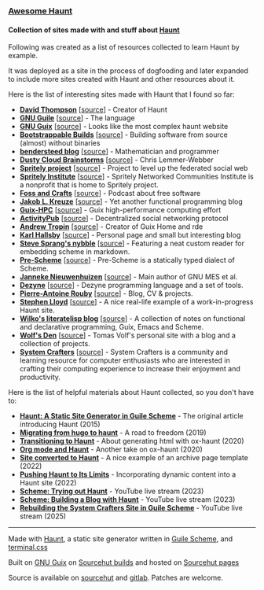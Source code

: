 ### [Awesome Haunt](https://awesome.haunt.page/)

#### Collection of sites made with and stuff about [Haunt](https://dthompson.us/projects/haunt.html)

Following was created as a list of resources collected to learn Haunt by
example.

It was deployed as a site in the process of dogfooding and later expanded to include
more sites created with Haunt and other resources about it.

Here is the list of interesting sites made with Haunt that I found so far:

* **[David Thompson](https://dthompson.us/)**
  \[[source](https://git.dthompson.us/blog.git)\] - Creator of Haunt
* **[GNU Guile](https://www.gnu.org/software/guile/)**
  \[[source](http://git.savannah.gnu.org/cgit/guile/guile-web.git)\] - The
  language
* **[GNU Guix](https://guix.gnu.org/)**
  \[[source](https://git.savannah.gnu.org/cgit/guix/guix-artwork.git/tree/website)\] -
  Looks like the most complex haunt website
* **[Bootstrappable Builds](https://www.bootstrappable.org/)**
  \[[source](https://git.savannah.gnu.org/cgit/guix/bootstrappable.git/)\] -
  Building software from source (almost) without binaries
* **[bendersteed blog](https://bendersteed.gr/)**
  \[[source](https://gitlab.com/bendersteed/bendersteed-tech)\] - Mathematician
  and programmer
* **[Dusty Cloud Brainstorms](https://dustycloud.org/)**
  \[[source](https://notabug.org/cwebber/dustycloud)\] - Chris Lemmer-Webber
* **[Spritely project](https://spritelyproject.org/)**
  \[[source](https://gitlab.com/spritely/spritelyproject.org)\] - Project to
  level up the federated social web
* **[Spritely Institute](https://spritely.institute/)**
  \[[source](https://gitlab.com/spritely/spritely-website)\] - Spritely
  Networked Communities Institute is a nonprofit that is home to Spritely
  project.
* **[Foss and Crafts](https://fossandcrafts.org/)**
  \[[source](https://gitlab.com/fossandcrafts/fossandcrafts-website)\] - Podcast
  about free software
* **[Jakob L. Kreuze](https://jakob.space/)**
  \[[source](https://git.sr.ht/~jakob/blog)\] - Yet another functional
  programming blog
* **[Guix-HPC](https://hpc.guix.info/)**
  \[[source](https://gitlab.inria.fr/guix-hpc/website)\] - Guix high-performance
  computing effort
* **[ActivityPub](https://activitypub.rocks/)**
  \[[source](https://gitlab.com/dustyweb/activitypub.rocks)\] - Decentralized
  social networking protocol
* **[Andrew Tropin](https://trop.in/)**
  \[[source](https://git.sr.ht/~abcdw/trop.in)\] - Creator of Guix Home and rde
* **[Karl Hallsby](https://karl.hallsby.com)**
  \[[source](https://cgit.karl.hallsby.com/website.git)\] - Personal page and
  small but interesting blog
* **[Steve Sprang's nybble](https://nybble.org/)**
  \[[source](https://git.sr.ht/~nybble/nybble-website)\] - Featuring a
  neat custom reader for embedding scheme in markdown.
* **[Pre-Scheme](https://prescheme.org/)**
  \[[source](https://codeberg.org/flatwhatson/prescheme-dot-org)\] - Pre-Scheme 
  is a statically typed dialect of Scheme.
* **[Janneke Nieuwenhuizen](https://joyofsource.com/)**
  \[[source](https://gitlab.com/janneke/joyofsource.com)\] - Main 
  author of GNU MES et al.
* **[Dezyne](https://dezyne.org/)**
  \[[source](https://gitlab.com/janneke/dezyne.org)\] - Dezyne 
  programming language and a set of tools.
* **[Pierre-Antoine Rouby](https://parouby.fr/)**
  \[[source](https://framagit.org/prouby/blog)\] - Blog, CV & projects.
* **[Stephen Lloyd](https://somenotes.stevelloyd.net/)**
  \[[source](https://gitlab.com/zosho/somenotes-source)\] - A nice real-life 
  example of a work-in-progress Haunt site.
* **[Wilko's literatelisp blog](https://me.literatelisp.eu/)**
  \[[source](https://codeberg.org/theesm/literatelisp-haunt)\] - A collection 
  of notes on functional and declarative programming, Guix, Emacs and Scheme.
* **[Wolf's Den](https://wolfsden.cz/index.html)**
  \[[source](https://git.wolfsden.cz/wolfsden.cz/)\] - Tomas Volf's personal
  site with a blog and a collection of projects.
* **[System Crafters](https://systemcrafters.net/)**
  \[[source](https://codeberg.org/SystemCrafters/systemcrafters-site)\] - System
  Crafters is a community and learning resource for computer enthusiasts who
  are interested in crafting their computing experience to increase their
  enjoyment and productivity.

Here is the list of helpful materials about Haunt collected, so you don't have to:

* **[Haunt: A Static Site Generator in Guile
  Scheme](https://dthompson.us/introducing-haunt.html)** - The original article 
  introducing Haunt (2015)
* **[Migrating from hugo to
  haunt](https://bendersteed.tech/posts/migrating-from-hugo-to-haunt.html)** - A 
  road to freedom (2019)
* **[Transitioning to
  Haunt](https://jakob.space/blog/transition-to-haunt.html)** - About 
  generating html with ox-haunt (2020)
* **[Org mode and
  Haunt](https://web.archive.org/web/20210802212116/https://bendersteed.tech/posts/org-mode-and-haunt.html)** - Another 
  take on ox-haunt (2020)
* **[Site converted to
  Haunt](https://bendersteed.tech/posts/migrating-from-hugo-to-haunt.html)** - A 
  nice example of an archive page template (2022)
* **[Pushing Haunt to Its
  Limits](https://jakob.space/blog/pushing-haunt-to-its-limits.html)** - 
  Incorporating dynamic content into a Haunt site (2022)
* **[Scheme: Trying out Haunt](https://www.youtube.com/watch?v=K6Ou4qbEKlw)** - 
  YouTube live stream (2023)
* **[Scheme: Building a Blog with
  Haunt](https://www.youtube.com/watch?v=7jKxC99F9eQ)** - YouTube live 
  stream (2023)
* **[Rebuilding the System Crafters Site in Guile
  Scheme](https://www.youtube.com/watch?v=pHh6vQysbqk)** - YouTube live stream
  (2025)

---

Made with [Haunt](https://dthompson.us/projects/haunt.html), a static site
generator written in
[Guile Scheme](https://www.gnu.org/software/guile/),
and [terminal.css](https://terminalcss.xyz/)

Built on [GNU Guix](https://sr.ht/~dhruvin/builds.sr.ht-guix/)
on [Sourcehut builds](https://man.sr.ht/builds.sr.ht/)
and hosted on [Sourcehut pages](https://srht.site/)

Source is available
on [sourcehut](https://git.sr.ht/~filiplajszczak/awesome-haunt-page) and
[gitlab](https://gitlab.com/filiplajszczak/awesome-haunt-page). Patches are
welcome.
